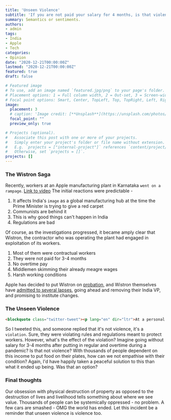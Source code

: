```yaml
---
title: 'Unseen Violence'
subtitle: 'If you are not paid your salary for 4 months, is that violence?'
summary: Semantics or sentiments. 
authors:
- admin
tags:
- India
- Apple
- Tech
categories:
- Opinion
date: "2020-12-21T00:00:00Z"
lastmod: "2020-12-21T00:00:00Z"
featured: true
draft: false

# Featured image
# To use, add an image named `featured.jpg/png` to your page's folder.
# Placement options: 1 = Full column width, 2 = Out-set, 3 = Screen-width
# Focal point options: Smart, Center, TopLeft, Top, TopRight, Left, Right, BottomLeft, Bottom, BottomRight
image:
  placement: 3
  # caption: 'Image credit: [**Unsplash**](https://unsplash.com/photos/CpkOjOcXdUY)'
  focal_point: ""
  preview_only: true

# Projects (optional).
#   Associate this post with one or more of your projects.
#   Simply enter your project's folder or file name without extension.
#   E.g. `projects = ["internal-project"]` references `content/project/deep-learning/index.md`.
#   Otherwise, set `projects = []`.
projects: []
---
```


### The Wistron Saga

Recently, workers at an Apple manufacturing plant in Karnataka `went on a rampage`. [Link to video](https://twitter.com/TOIBengaluru/status/1337615298761912321?ref_src=twsrc%5Etfw%7Ctwcamp%5Etweetembed%7Ctwterm%5E1337615298761912321%7Ctwgr%5E%7Ctwcon%5Es1_&ref_url=https%3A%2F%2Fwww.theverge.com%2F2020%2F12%2F19%2F22190608%2Fapple-labor-violation-wistron-riot-india-probation) The initial reactions were predictable - 

1. It affects India's `image` as a global manufacturing hub at the time the Prime Minister is trying to give a red carpet
2. Communists are behind it
3. This is why good things can't happen in India
4. Regulations are bad

Of course, as the investigations progressed, it became amply clear that Wistron, the contractor who was operating the plant had engaged in exploitation of its workers. 

1. Most of them were contractual workers
2. They were not paid for 3-4 months
3. No overtime pay
4. Middlemen skimming their already meagre wages
5. Harsh working conditions

Apple has decided to put Wistron on [probation](https://www.theverge.com/2020/12/19/22190608/apple-labor-violation-wistron-riot-india-probation), and Wistron themselves have [admitted to several lapses](https://twitter.com/chandrarsrikant/status/1340205614484504576?s=20), going ahead and removing their India VP, and promising to institute changes. 

 ### The Unseen Violence

```html
<blockquote class="twitter-tweet"><p lang="en" dir="ltr">At a personal  level, I don't like to see violence or destruction. Destruction  of property is *not* the only violence. When multi-billion dollar  corporations don't pay their workers fairly and on time,  that's violence too. <a  href="https://t.co/MPwQaCaf4U">https://t.co/MPwQaCaf4U</a></p>— Arun Sudarsan (@mrarunsudarsan) <a  href="https://twitter.com/mrarunsudarsan/status/1340266783115120641?ref_src=twsrc%5Etfw">December 19, 2020</a></blockquote> <script async src="https://platform.twitter.com/widgets.js"  charset="utf-8"></script> 
```

So I tweeted this, and someone replied that it's not violence, it's a `violation`. Sure, they were violating rules and regulations meant to protect workers. However, what's the effect of the violation? Imagine going without salary for 3-4 months after putting in regular and overtime during a pandemic? Is that not violence? With thousands of people dependent on this income to put food on their plates, how can we not empathise with their condition? Again, I'd have happily taken a peaceful solution to this than what it ended up being. Was that an option? 

### Final thoughts

Our obsession with physical destruction of property as opposed to the destruction of lives and livelihood tells something about where we see value. Thousands of people can be systemically oppressed - no problem. A few cars are smashed - OMG the world has ended. Let this incident be a reminder that unseen violence is violence too. 